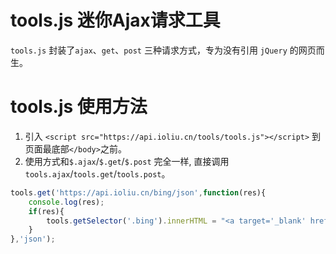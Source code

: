 # tools.js 迷你Ajax请求工具
`tools.js` 封装了`ajax`、`get`、`post` 三种请求方式，专为没有引用 `jQuery` 的网页而生。

# tools.js 使用方法  
1. 引入 `<script src="https://api.ioliu.cn/tools/tools.js"></script>` 到页面最底部`</body>`之前。
2. 使用方式和`$.ajax`/`$.get`/`$.post` 完全一样, 直接调用`tools.ajax`/`tools.get`/`tools.post`。  
```js
tools.get('https://api.ioliu.cn/bing/json',function(res){
    console.log(res);
    if(res){
        tools.getSelector('.bing').innerHTML = "<a target='_blank' href='"+res['copyrightlink']+"' >"+res['copyright']+"</a>";
    }
},'json');
```



